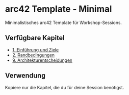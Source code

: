# arc42 Template - Minimal

Minimalistisches arc42 Template für Workshop-Sessions.

## Verfügbare Kapitel

- [1. Einführung und Ziele](01_introduction_and_goals.md)
- [2. Randbedingungen](02_constraints.md)
- [9. Architekturentscheidungen](09_architecture_decisions.md)

## Verwendung

Kopiere nur die Kapitel, die du für deine Session benötigst.